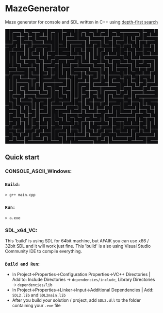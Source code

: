 # MazeGenerator 

Maze generator for console and SDL written in C++ using [depth-first search](https://en.wikipedia.org/wiki/Maze_generation_algorithm)

![maze](./maze.jpg)

## Quick start

### CONSOLE_ASCII_Windows:

### `Build:`
```console
> g++ main.cpp
```
### `Run:`
```console
> a.exe
```

### SDL_x64_VC:

This 'build' is using SDL for 64bit machine, but AFAIK you can use x86 / 32bit SDL and it will
work just fine. This 'build' is also using Visual Studio Community IDE to compile everything.

### `Build and Run`:
- In Project->Properties->Configuration Properties->VC++ Directories | Add to: Include Directories -> `dependencies/include`, Library Directories -> `dependencies/lib`
- In Project->Properties->Linker->Input->Additional Dependencies | Add: `SDL2.lib` and `SDL2main.lib`
- After you build your solution / project, add `SDL2.dll` to the folder containing your `.exe` file
